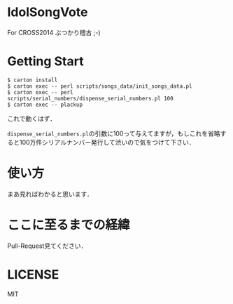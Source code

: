 # IdolSongVote

For CROSS2014 ぶつかり稽古 ;-)

# Getting Start

    $ carton install
    $ carton exec -- perl scripts/songs_data/init_songs_data.pl
    $ carton exec -- perl scripts/serial_numbers/dispense_serial_numbers.pl 100
    $ carton exec -- plackup

これで動くはず．

`dispense_serial_numbers.pl`の引数に100って与えてますが，もしこれを省略すると100万件シリアルナンバー発行して渋いので気をつけて下さい．

# 使い方

まあ見ればわかると思います．

# ここに至るまでの経緯

Pull-Request見てください．

# LICENSE

MIT
